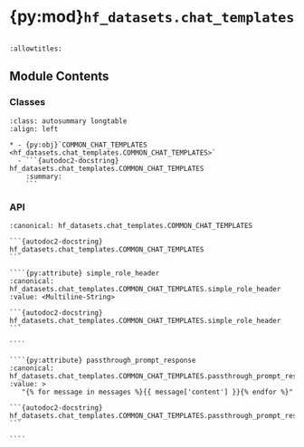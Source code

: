 # {py:mod}`hf_datasets.chat_templates`

```{py:module} hf_datasets.chat_templates
```

```{autodoc2-docstring} hf_datasets.chat_templates
:allowtitles:
```

## Module Contents

### Classes

````{list-table}
:class: autosummary longtable
:align: left

* - {py:obj}`COMMON_CHAT_TEMPLATES <hf_datasets.chat_templates.COMMON_CHAT_TEMPLATES>`
  - ```{autodoc2-docstring} hf_datasets.chat_templates.COMMON_CHAT_TEMPLATES
    :summary:
    ```
````

### API

`````{py:class} COMMON_CHAT_TEMPLATES
:canonical: hf_datasets.chat_templates.COMMON_CHAT_TEMPLATES

```{autodoc2-docstring} hf_datasets.chat_templates.COMMON_CHAT_TEMPLATES
```

````{py:attribute} simple_role_header
:canonical: hf_datasets.chat_templates.COMMON_CHAT_TEMPLATES.simple_role_header
:value: <Multiline-String>

```{autodoc2-docstring} hf_datasets.chat_templates.COMMON_CHAT_TEMPLATES.simple_role_header
```

````

````{py:attribute} passthrough_prompt_response
:canonical: hf_datasets.chat_templates.COMMON_CHAT_TEMPLATES.passthrough_prompt_response
:value: >
   "{% for message in messages %}{{ message['content'] }}{% endfor %}"

```{autodoc2-docstring} hf_datasets.chat_templates.COMMON_CHAT_TEMPLATES.passthrough_prompt_response
```

````

`````
